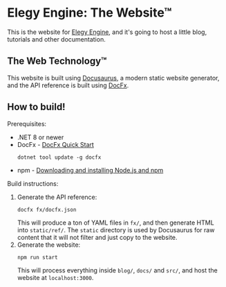 # Elegy Engine: The Website™

This is the website for [Elegy Engine](https://github.com/ElegyEngine), and it's going to host a little blog, tutorials and other documentation.

## The Web Technology™

This website is built using [Docusaurus](https://docusaurus.io/), a modern static website generator, and the API reference is built using [DocFx](https://dotnet.github.io/docfx/).

## How to build!

Prerequisites:
* .NET 8 or newer
* DocFx - [DocFx Quick Start](https://dotnet.github.io/docfx/)  
	```
	dotnet tool update -g docfx
	```
* npm - [Downloading and installing Node.js and npm](https://docs.npmjs.com/downloading-and-installing-node-js-and-npm)

Build instructions:
1. Generate the API reference:  
	```
	docfx fx/docfx.json
	```
	This will produce a ton of YAML files in `fx/`, and then generate HTML into `static/ref/`. The `static` directory is used by Docusaurus for raw content that it will not filter and just copy to the website.
2. Generate the website:  
	```
	npm run start
	```
	This will process everything inside `blog/`, `docs/` and `src/`, and host the website at `localhost:3000`.